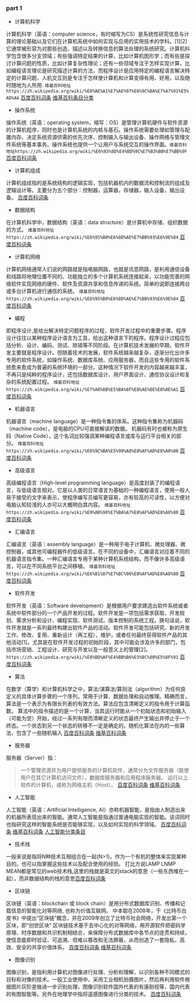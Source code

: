 ### part 1

+ 计算机科学

计算机科学（英语：computer science，有时缩写为CS）是系统性研究信息与计算的理论基础以及它们在计算机系统中如何实现与应用的实用技术的学科。[1][2]它通常被形容为对那些创造、描述以及转换信息的算法处理的系统研究。计算机科学包含很多分支领域；有些强调特定结果的计算，比如计算机图形学；而有些是探讨计算问题的性质，比如计算复杂性理论；还有一些领域专注于怎样实现计算，比如编程语言理论是研究描述计算的方法，而程序设计是应用特定的编程语言解决特定的计算问题，人机交互则是专注于怎样使计算机和计算变得有用、好用，以及随时随地为人所用. `维基百科地址https://zh.wikipedia.org/wiki/%E8%AE%A1%E7%AE%97%E6%9C%BA%E7%A7%91%E5%AD%A6`
[百度百科词条](https://baike.baidu.com/item/%E8%AE%A1%E7%AE%97%E6%9C%BA%E7%A7%91%E5%AD%A6/9132)
[维基百科条目分类](https://zh.wikipedia.org/wiki/Category:%E8%AE%A1%E7%AE%97%E6%9C%BA%E7%A7%91%E5%AD%A6)

+ 操作系统

操作系统（英语：operating system，缩写：OS）是管理计算机硬件与软件资源的计算机程序，同时也是计算机系统的内核与基石。操作系统需要处理如管理与配置内存、决定系统资源供需的优先次序、控制输入与输出设备、操作网络与管理文件系统等基本事务。操作系统也提供一个让用户与系统交互的操作界面。`维基百科地址https://zh.wikipedia.org/wiki/%E6%93%8D%E4%BD%9C%E7%B3%BB%E7%BB%9F`
[百度百科词条](https://baike.baidu.com/item/%E6%93%8D%E4%BD%9C%E7%B3%BB%E7%BB%9F/192)
+ 计算机组成

计算机组成指的是系统结构的逻辑实现，包括机器机内的数据流和控制流的组成及逻辑设计等。主要分为五个部分：控制器，运算器，存储器，输入设备，输出设备。
[百度百科词条](https://baike.baidu.com/item/%E8%AE%A1%E7%AE%97%E6%9C%BA%E7%BB%84%E6%88%90/9237940)
+ 数据结构

在计算机科学中，数据结构（英语：data structure）是计算机中存储、组织数据的方式。
`维基百科地址https://zh.wikipedia.org/wiki/%E6%95%B0%E6%8D%AE%E7%BB%93%E6%9E%84`
[百度百科词条](https://baike.baidu.com/item/%E6%95%B0%E6%8D%AE%E7%BB%93%E6%9E%84/1450)
+ 计算机网络

计算机网络通常人们说的网路就是指电脑网路，也就是讯息网路，是利用通信设备和线路将地理位置不同的、功能独立的多个计算机系统连接起来，以功能完善的网络软件实现网络的硬件、软件及资源共享和信息传递的系统。简单的说即连接两台或多台计算机进行通信的系统。
`维基百科地址https://zh.wikipedia.org/wiki/%E6%95%B0%E6%8D%AE%E7%BB%93%E6%9E%84`
[百度百科词条](https://baike.baidu.com/item/%E8%AE%A1%E7%AE%97%E6%9C%BA%E7%BD%91%E7%BB%9C/18763)
+ 编程

即程序设计,是给出解决特定问题程序的过程，软件开发过程中的重要步骤。程序设计往往以某种程序设计语言为工具，给出这种语言下的程序。程序设计过程应包括分析、设计、编码、测试、除错等不同阶段。在计算机技术发展的早期，软件开发主要就是程序设计。但随着技术的发展，软件系统越来越复杂，逐渐分化出许多专用的软件系统，如操作系统、数据库系统、应用服务器，而且这些专用的软件系统愈来愈成为普遍的系统环境的一部分。这种情况下软件开发的内容越来越丰富，不再只是纯粹的程序设计，还包括数据库设计、用户界面设计、通信协议设计和复杂的系统配置过程。
`维基百科地址https://zh.wikipedia.org/wiki/%E7%A8%8B%E5%BA%8F%E8%AE%BE%E8%AE%A1`
[百度百科词条](https://baike.baidu.com/item/%E7%BC%96%E7%A8%8B)
+ 机器语言

机器语言（machine language）是一种指令集的体系。这种指令集称为机器码（machine code），是电脑的CPU可直接解读的数据。
机器码有时也被称为原生码（Native Code），这个名词比较强调某种编程语言或库与运行平台相关的部分。
`维基百科地址https://zh.wikipedia.org/wiki/%E6%9C%BA%E5%99%A8%E8%AF%AD%E8%A8%80`
[百度百科词条](https://baike.baidu.com/item/%E6%9C%BA%E5%99%A8%E8%AF%AD%E8%A8%80)
+ 高级语言

高级编程语言（High-level programming language）是高度封装了的编程语言，与低级语言相对。它是以人类的日常语言为基础的一种编程语言，使用一般人易于接受的文字来表示，使程序编写员编写更容易，亦有较高的可读性，以方便对电脑认知较浅的人亦可以大概明白其内容。
`维基百科地址https://zh.wikipedia.org/wiki/%E9%AB%98%E7%BA%A7%E8%AF%AD%E8%A8%80`
[百度百科词条](https://baike.baidu.com/item/%E9%AB%98%E7%BA%A7%E8%AF%AD%E8%A8%80)

+ 汇编语言

汇编语言（英语：assembly language）是一种用于电子计算机、微处理器、微控制器，或其他可编程器件的低级语言。在不同的设备中，汇编语言对应着不同的机器语言指令集。一种汇编语言专用于某种计算机系统结构，而不像许多高级语言，可以在不同系统平台之间移植。
`维基百科地址https://zh.wikipedia.org/wiki/%E6%B1%87%E7%BC%96%E8%AF%AD%E8%A8%80`
[百度百科词条](https://baike.baidu.com/item/%E6%B1%87%E7%BC%96%E8%AF%AD%E8%A8%80/61826)

+ 软件开发

软件开发（英语：Software development）是根据用户要求建造出软件系统或者系统中软件部分的一个产品开发的过程。软件开发是一项包括需求获取、开发规划、需求分析和设计、编程实现、软件测试、版本控制的系统工程。换句话说，软件开发就是一系列最终构建出软件产品的活动。软件开发可能包括研究、新的开发工作、修改、复用、重新设计（再工程）、维护，或者任何最终获得软件产品的其他活动[1]。尤其是在软件开发过程的初始阶段，其中可能会涉及许多的部门，包括市场营销、工程设计、研究与开发以及一般意义上的管理[2]。
`https://zh.wikipedia.org/wiki/%E8%BD%AF%E4%BB%B6%E5%BC%80%E5%8F%91`
[百度百科词条](https://baike.baidu.com/item/%E8%BD%AF%E4%BB%B6%E5%BC%80%E5%8F%91)

+ 算法

在数学（算学）和计算机科学之中，算法/演算法/算则法（algorithm）为任何良定义的具体计算步骤的一个序列，常用于计算、数据处理和自动推理。精确而言，算法是一个表示为有限长列表的有效方法。算法应包含清晰定义的指令用于计算函数。
算法中的指令描述的是一个计算，当其运行时能从一个初始状态和初始输入（可能为空）开始，经过一系列有限而清晰定义的状态最终产生输出并停止于一个终态。一个状态到另一个状态的转移不一定是确定的。随机化算法在内的一些算法，包含了一些随机输入
[百度百科词条](https://baike.baidu.com/item/%E7%AE%97%E6%B3%95)
[维基百科词条](https://zh.wikipedia.org/wiki/%E7%AE%97%E6%B3%95)
+ 服务器

服务器（Server）指：
> 一个管理资源并为用户提供服务的计算机软件，通常分为文件服务器（能使用户在其它计算机访问文件），数据库服务器和应用程序服务器。
> 运行以上软件的计算机，或称为网络主机（Host）。
[百度百科词条](https://baike.baidu.com/item/%E6%9C%8D%E5%8A%A1%E5%99%A8)
[维基百科词条](https://zh.wikipedia.org/wiki/%E6%9C%8D%E5%8A%A1%E5%99%A8)

+ 人工智能

人工智能（英语：Artificial Intelligence, AI）亦称机器智能，是指由人制造出来的机器所表现出来的智能。通常人工智能是指通过普通电脑实现的智能。该词同时也指研究这样的智能系统是否能够实现，以及如何实现的科学领域。
[百度百科词条](https://baike.baidu.com/item/%E4%BA%BA%E5%B7%A5%E6%99%BA%E8%83%BD/9180)
[维基百科词条](https://zh.wikipedia.org/wiki/%E4%BA%BA%E5%B7%A5%E6%99%BA%E8%83%BD)
[人工智能分类条目](https://zh.wikipedia.org/wiki/Category:%E4%BA%BA%E5%B7%A5%E6%99%BA%E8%83%BD)

+ 技术栈

一般来说是指将N种技术互相组合在一起(N>1)，作为一个有机的整体来实现某种目的。也可以指掌握这些技术以及配合使用的经验。
打比方说LAMP LNMP MEAN都是常见的web技术栈,这里的栈就是英文的stack的意思（一些东西堆在一起），而非数据结构的栈的意思[百度百科词条](https://baike.baidu.com/item/%E6%8A%80%E6%9C%AF%E6%A0%88/20152817?fr=aladdin)

+ 区块链

区块链（英语：blockchain 或 block chain）是用分布式数据库识别、传播和记载信息的智能化对等网络, 也称为价值互联网。 中本聪在2008年，于《比特币白皮书》中提出“区块链”概念，并在2009年创立了比特币社会网络，开发出第一个区块，即“创世区块”
区块链技术基于去中心化的对等网络，用开源软件把密码学原理、时序数据和共识机制相结合，来保障分布式数据库中各节点的连贯和持续，使信息能即时验证、可追溯、但难以篡改和无法屏蔽，从而创造了一套隐私、高效、安全的共享价值体系。
[百度百科词条](https://baike.baidu.com/item/%E5%8C%BA%E5%9D%97%E9%93%BE)
[维基百科词条](https://zh.wikipedia.org/wiki/%E5%8C%BA%E5%9D%97%E9%93%BE)

+ 图像识别

图像识别，是指利用计算机对图像进行处理、分析和理解，以识别各种不同模式的目标和对像的技术。一般工业使用中，采用工业相机拍摄图片，然后再利用软件根据图片灰阶差做进一步识别处理，图像识别软件国外代表的有康耐视等，国内代表的有图智能等。另外在地理学中指将遥感图像进行分类的技术。
[百度百科词条](https://baike.baidu.com/item/%E5%9B%BE%E5%83%8F%E8%AF%86%E5%88%AB)
